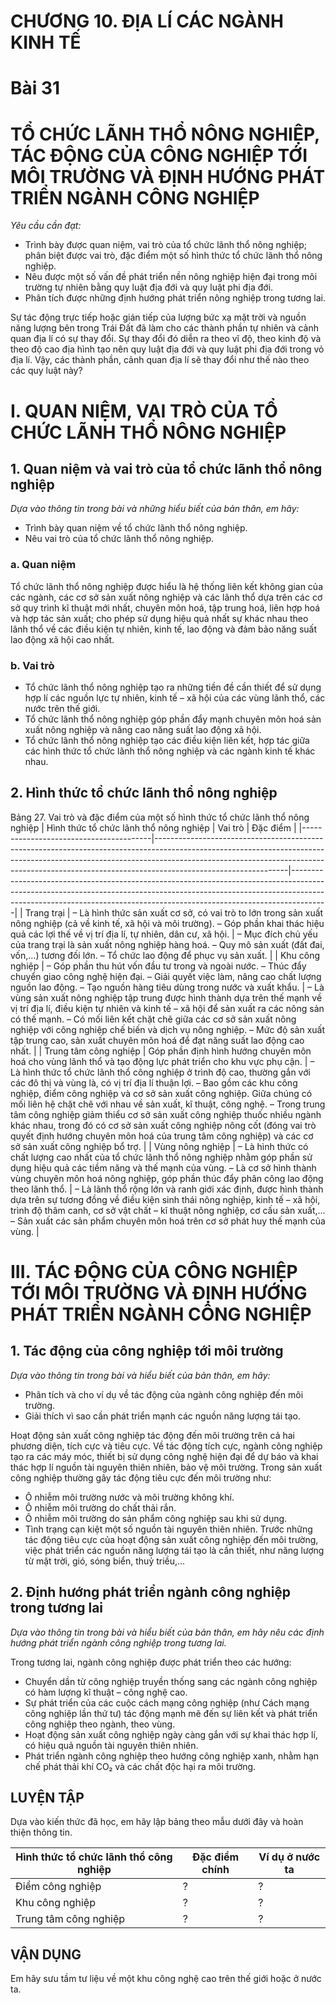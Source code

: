# CHƯƠNG 10. ĐỊA LÍ CÁC NGÀNH KINH TẾ

# Bài 31
# TỔ CHỨC LÃNH THỔ NÔNG NGHIỆP, TÁC ĐỘNG CỦA CÔNG NGHIỆP TỚI MÔI TRƯỜNG VÀ ĐỊNH HƯỚNG PHÁT TRIỂN NGÀNH CÔNG NGHIỆP

*Yêu cầu cần đạt:*
- Trình bày được quan niệm, vai trò của tổ chức lãnh thổ nông nghiệp; phân biệt được vai trò, đặc điểm một số hình thức tổ chức lãnh thổ nông nghiệp.
- Nêu được một số vấn đề phát triển nền nông nghiệp hiện đại trong môi trường tự nhiên bằng quy luật địa đới và quy luật phi địa đới.
- Phân tích được những định hướng phát triển nông nghiệp trong tương lai.

Sự tác động trực tiếp hoặc gián tiếp của lượng bức xạ mặt trời và nguồn năng lượng bên trong Trái Đất đã làm cho các thành phần tự nhiên và cảnh quan địa lí có sự thay đổi. Sự thay đổi đó diễn ra theo vĩ độ, theo kinh độ và theo độ cao địa hình tạo nên quy luật địa đới và quy luật phi địa đới trong vỏ địa lí. Vậy, các thành phần, cảnh quan địa lí sẽ thay đổi như thế nào theo các quy luật này?

# I. QUAN NIỆM, VAI TRÒ CỦA TỔ CHỨC LÃNH THỔ NÔNG NGHIỆP
## 1. Quan niệm và vai trò của tổ chức lãnh thổ nông nghiệp

*Dựa vào thông tin trong bài và những hiểu biết của bản thân, em hãy:*
- Trình bày quan niệm về tổ chức lãnh thổ nông nghiệp.
- Nêu vai trò của tổ chức lãnh thổ nông nghiệp.

### a. Quan niệm

Tổ chức lãnh thổ nông nghiệp được hiểu là hệ thống liên kết không gian của các ngành, các cơ sở sản xuất nông nghiệp và các lãnh thổ dựa trên các cơ sở quy trình kĩ thuật mới nhất, chuyên môn hoá, tập trung hoá, liên hợp hoá và hợp tác sản xuất; cho phép sử dụng hiệu quả nhất sự khác nhau theo lãnh thổ về các điều kiện tự nhiên, kinh tế, lao động và đảm bảo năng suất lao động xã hội cao nhất.

### b. Vai trò

- Tổ chức lãnh thổ nông nghiệp tạo ra những tiền đề cần thiết để sử dụng hợp lí các nguồn lực tự nhiên, kinh tế – xã hội của các vùng lãnh thổ, các nước trên thế giới.
- Tổ chức lãnh thổ nông nghiệp góp phần đẩy mạnh chuyên môn hoá sản xuất nông nghiệp và nâng cao năng suất lao động xã hội.
- Tổ chức lãnh thổ nông nghiệp tạo các điều kiện liên kết, hợp tác giữa các hình thức tổ chức lãnh thổ nông nghiệp và các ngành kinh tế khác nhau.

## 2. Hình thức tổ chức lãnh thổ nông nghiệp

Bảng 27. Vai trò và đặc điểm của một số hình thức tổ chức lãnh thổ nông nghiệp
| Hình thức tổ chức lãnh thổ nông nghiệp | Vai trò                                                                                                                                                                                                                                                                   | Đặc điểm                                                                                                                                                                                                                                          |
|----------------------------------------|---------------------------------------------------------------------------------------------------------------------------------------------------------------------------------------------------------------------------------------------------------------------------|---------------------------------------------------------------------------------------------------------------------------------------------------------------------------------------------------------------------------------------------------|
| Trang trại                             | – Là hình thức sản xuất cơ sở, có vai trò to lớn trong sản xuất nông nghiệp (cả về kinh tế, xã hội và môi trường). – Góp phần khai thác hiệu quả các lợi thế về vị trí địa lí, tự nhiên, dân cư, xã hội.                                                                 | – Mục đích chủ yếu của trang trại là sản xuất nông nghiệp hàng hoá. – Quy mô sản xuất (đất đai, vốn,...) tương đối lớn. – Tổ chức lao động để phục vụ sản xuất.                                                                                             |
| Khu công nghiệp                        | – Góp phần thu hút vốn đầu tư trong và ngoài nước. – Thúc đẩy chuyển giao công nghệ hiện đại. – Giải quyết việc làm, nâng cao chất lượng nguồn lao động. – Tạo nguồn hàng tiêu dùng trong nước và xuất khẩu.                                                                 | – Là vùng sản xuất nông nghiệp tập trung được hình thành dựa trên thế mạnh về vị trí địa lí, điều kiện tự nhiên và kinh tế – xã hội để sản xuất ra các nông sản có thế mạnh. – Có mối liên kết chặt chẽ giữa các cơ sở sản xuất nông nghiệp với công nghiệp chế biến và dịch vụ nông nghiệp. – Mức độ sản xuất tập trung cao, sản xuất chuyên môn hoá để đạt năng suất lao động cao nhất. |
| Trung tâm công nghiệp                  | Góp phần định hình hướng chuyên môn hoá cho vùng lãnh thổ và tạo động lực phát triển cho khu vực phụ cận.                                                                                                                                                                 | – Là hình thức tổ chức lãnh thổ công nghiệp ở trình độ cao, thường gắn với các đô thị và vùng là, có vị trí địa lí thuận lợi. – Bao gồm các khu công nghiệp, điểm công nghiệp và cơ sở sản xuất công nghiệp. Giữa chúng có mối liên hệ chặt chẽ với nhau về sản xuất, kĩ thuật, công nghệ. – Trong trung tâm công nghiệp giảm thiểu cơ sở sản xuất công nghiệp thuốc nhiều ngành khác nhau, trong đó có cơ sở sản xuất công nghiệp nông cốt (đóng vai trò quyết định hướng chuyên môn hoá của trung tâm công nghiệp) và các cơ sở sản xuất công nghiệp bổ trợ. |
| Vùng nông nghiệp                       | – Là hình thức có chất lượng cao nhất của tổ chức lãnh thổ nông nghiệp nhằm góp phần sử dụng hiệu quả các tiềm năng và thế mạnh của vùng. – Là cơ sở hình thành vùng chuyên môn hoá nông nghiệp, góp phần thúc đẩy phân công lao động theo lãnh thổ.                       | – Là lãnh thổ rộng lớn và ranh giới xác định, được hình thành dựa trên sự tương đồng về điều kiện sinh thái nông nghiệp, kinh tế – xã hội, trình độ thâm canh, cơ sở vật chất – kĩ thuật nông nghiệp, cơ cấu sản xuất,... – Sản xuất các sản phẩm chuyên môn hoá trên cơ sở phát huy thế mạnh của vùng.                                                                                      |

# III. TÁC ĐỘNG CỦA CÔNG NGHIỆP TỚI MÔI TRƯỜNG VÀ ĐỊNH HƯỚNG PHÁT TRIỂN NGÀNH CÔNG NGHIỆP

## 1. Tác động của công nghiệp tới môi trường

*Dựa vào thông tin trong bài và hiểu biết của bản thân, em hãy:*
- Phân tích và cho ví dụ về tác động của ngành công nghiệp đến môi trường.
- Giải thích vì sao cần phát triển mạnh các nguồn năng lượng tái tạo.

Hoạt động sản xuất công nghiệp tác động đến môi trường trên cả hai phương diện, tích cực và tiêu cực.
Về tác động tích cực, ngành công nghiệp tạo ra các máy móc, thiết bị sử dụng công nghệ hiện đại để dự báo và khai thác hợp lí nguồn tài nguyên thiên nhiên, bảo vệ môi trường.
Trong sản xuất công nghiệp thường gây tác động tiêu cực đến môi trường như:
- Ô nhiễm môi trường nước và môi trường không khí.
- Ô nhiễm môi trường do chất thải rắn.
- Ô nhiễm môi trường do sản phẩm công nghiệp sau khi sử dụng.
- Tình trạng cạn kiệt một số nguồn tài nguyên thiên nhiên.
Trước những tác động tiêu cực của hoạt động sản xuất công nghiệp đến môi trường, việc phát triển các nguồn năng lượng tái tạo là cần thiết, như năng lượng từ mặt trời, gió, sóng biển, thuỷ triều,...

## 2. Định hướng phát triển ngành công nghiệp trong tương lai

*Dựa vào thông tin trong bài và hiểu biết của bản thân, em hãy nêu các định hướng phát triển ngành công nghiệp trong tương lai.*

Trong tương lai, ngành công nghiệp được phát triển theo các hướng:
- Chuyển dần từ công nghiệp truyền thống sang các ngành công nghiệp có hàm lượng kĩ thuật – công nghệ cao.
- Sự phát triển của các cuộc cách mạng công nghiệp (như Cách mạng công nghiệp lần thứ tư) tác động mạnh mẽ đến sự liên kết và phát triển công nghiệp theo ngành, theo vùng.
- Hoạt động sản xuất công nghiệp ngày càng gắn với sự khai thác hợp lí, có hiệu quả nguồn tài nguyên thiên nhiên.
- Phát triển ngành công nghiệp theo hướng công nghiệp xanh, nhằm hạn chế phát thải khí CO₂ và các chất độc hại ra môi trường.

## LUYỆN TẬP
Dựa vào kiến thức đã học, em hãy lập bảng theo mẫu dưới đây và hoàn thiện thông tin.

| Hình thức tổ chức lãnh thổ công nghiệp | Đặc điểm chính | Ví dụ ở nước ta |
|----------------------------------------|----------------|-----------------|
| Điểm công nghiệp                       | ?              | ?               |
| Khu công nghiệp                        | ?              | ?               |
| Trung tâm công nghiệp                  | ?              | ?               |

## VẬN DỤNG
Em hãy sưu tầm tư liệu về một khu công nghệ cao trên thế giới hoặc ở nước ta.
